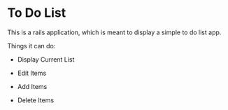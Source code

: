 # To Do List

This is a rails application, which is meant to display a simple to do list app.

Things it can do:

* Display Current List

* Edit Items

* Add Items

* Delete Items
